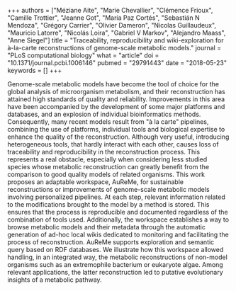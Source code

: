 +++
authors = ["Méziane Aite", "Marie Chevallier", "Clémence Frioux", "Camille Trottier", "Jeanne Got", "María Paz Cortés", "Sebastián N Mendoza", "Grégory Carrier", "Olivier Dameron", "Nicolas Guillaudeux", "Mauricio Latorre", "Nicolás Loira", "Gabriel V Markov", "Alejandro Maass", "Anne Siegel"]
title = "Traceability, reproducibility and wiki-exploration for à-la-carte reconstructions of genome-scale metabolic models."
journal = "PLoS computational biology"
what = "article"
doi = "10.1371/journal.pcbi.1006146"
pubmed = "29791443"
date = "2018-05-23"
keywords = []
+++

Genome-scale metabolic models have become the tool of choice for the global analysis of microorganism metabolism, and their reconstruction has attained high standards of quality and reliability. Improvements in this area have been accompanied by the development of some major platforms and databases, and an explosion of individual bioinformatics methods. Consequently, many recent models result from "à la carte" pipelines, combining the use of platforms, individual tools and biological expertise to enhance the quality of the reconstruction. Although very useful, introducing heterogeneous tools, that hardly interact with each other, causes loss of traceability and reproducibility in the reconstruction process. This represents a real obstacle, especially when considering less studied species whose metabolic reconstruction can greatly benefit from the comparison to good quality models of related organisms. This work proposes an adaptable workspace, AuReMe, for sustainable reconstructions or improvements of genome-scale metabolic models involving personalized pipelines. At each step, relevant information related to the modifications brought to the model by a method is stored. This ensures that the process is reproducible and documented regardless of the combination of tools used. Additionally, the workspace establishes a way to browse metabolic models and their metadata through the automatic generation of ad-hoc local wikis dedicated to monitoring and facilitating the process of reconstruction. AuReMe supports exploration and semantic query based on RDF databases. We illustrate how this workspace allowed handling, in an integrated way, the metabolic reconstructions of non-model organisms such as an extremophile bacterium or eukaryote algae. Among relevant applications, the latter reconstruction led to putative evolutionary insights of a metabolic pathway.